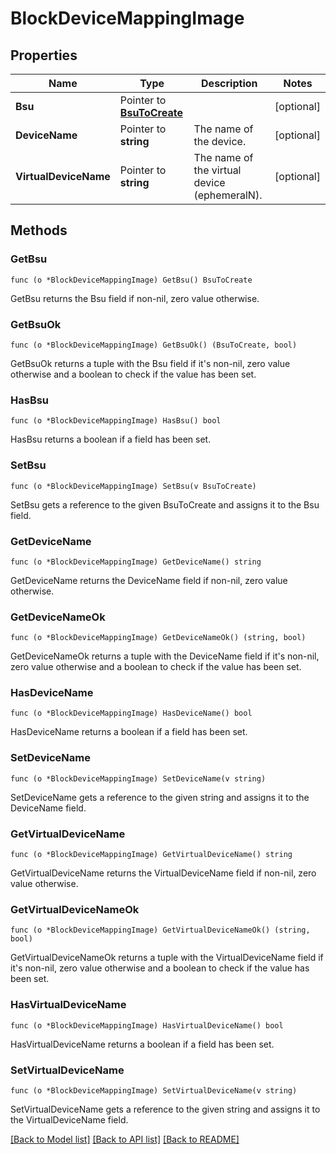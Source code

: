 # BlockDeviceMappingImage

## Properties

Name | Type | Description | Notes
------------ | ------------- | ------------- | -------------
**Bsu** | Pointer to [**BsuToCreate**](BsuToCreate.md) |  | [optional] 
**DeviceName** | Pointer to **string** | The name of the device. | [optional] 
**VirtualDeviceName** | Pointer to **string** | The name of the virtual device (ephemeralN). | [optional] 

## Methods

### GetBsu

`func (o *BlockDeviceMappingImage) GetBsu() BsuToCreate`

GetBsu returns the Bsu field if non-nil, zero value otherwise.

### GetBsuOk

`func (o *BlockDeviceMappingImage) GetBsuOk() (BsuToCreate, bool)`

GetBsuOk returns a tuple with the Bsu field if it's non-nil, zero value otherwise
and a boolean to check if the value has been set.

### HasBsu

`func (o *BlockDeviceMappingImage) HasBsu() bool`

HasBsu returns a boolean if a field has been set.

### SetBsu

`func (o *BlockDeviceMappingImage) SetBsu(v BsuToCreate)`

SetBsu gets a reference to the given BsuToCreate and assigns it to the Bsu field.

### GetDeviceName

`func (o *BlockDeviceMappingImage) GetDeviceName() string`

GetDeviceName returns the DeviceName field if non-nil, zero value otherwise.

### GetDeviceNameOk

`func (o *BlockDeviceMappingImage) GetDeviceNameOk() (string, bool)`

GetDeviceNameOk returns a tuple with the DeviceName field if it's non-nil, zero value otherwise
and a boolean to check if the value has been set.

### HasDeviceName

`func (o *BlockDeviceMappingImage) HasDeviceName() bool`

HasDeviceName returns a boolean if a field has been set.

### SetDeviceName

`func (o *BlockDeviceMappingImage) SetDeviceName(v string)`

SetDeviceName gets a reference to the given string and assigns it to the DeviceName field.

### GetVirtualDeviceName

`func (o *BlockDeviceMappingImage) GetVirtualDeviceName() string`

GetVirtualDeviceName returns the VirtualDeviceName field if non-nil, zero value otherwise.

### GetVirtualDeviceNameOk

`func (o *BlockDeviceMappingImage) GetVirtualDeviceNameOk() (string, bool)`

GetVirtualDeviceNameOk returns a tuple with the VirtualDeviceName field if it's non-nil, zero value otherwise
and a boolean to check if the value has been set.

### HasVirtualDeviceName

`func (o *BlockDeviceMappingImage) HasVirtualDeviceName() bool`

HasVirtualDeviceName returns a boolean if a field has been set.

### SetVirtualDeviceName

`func (o *BlockDeviceMappingImage) SetVirtualDeviceName(v string)`

SetVirtualDeviceName gets a reference to the given string and assigns it to the VirtualDeviceName field.


[[Back to Model list]](../README.md#documentation-for-models) [[Back to API list]](../README.md#documentation-for-api-endpoints) [[Back to README]](../README.md)


